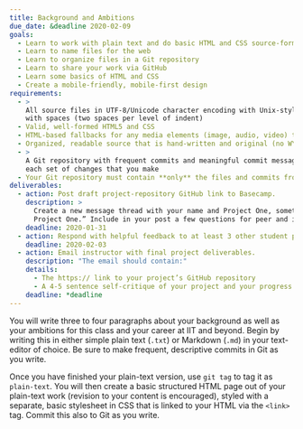 ```yaml
---
title: Background and Ambitions
due_date: &deadline 2020-02-09
goals:
  - Learn to work with plain text and do basic HTML and CSS source-formatting
  - Learn to name files for the web
  - Learn to organize files in a Git repository
  - Learn to share your work via GitHub
  - Learn some basics of HTML and CSS
  - Create a mobile-friendly, mobile-first design
requirements:
  - >
    All source files in UTF-8/Unicode character encoding with Unix-style line endings (LF), entabbed
    with spaces (two spaces per level of indent)
  - Valid, well-formed HTML5 and CSS
  - HTML-based fallbacks for any media elements (image, audio, video) that you include
  - Organized, readable source that is hand-written and original (no WYSIWYGs or code-generators)
  - >
    A Git repository with frequent commits and meaningful commit messages that accurately reflect
    each set of changes that you make
  - Your Git repository must contain **only** the files and commits from this project
deliverables:
  - action: Post draft project-repository GitHub link to Basecamp.
    description: >
      Create a new message thread with your name and Project One, something like “Scarlet Hawk:
      Project One.” Include in your post a few questions for peer and instructor feedback.
    deadline: 2020-01-31
  - action: Respond with helpful feedback to at least 3 other student projects on Basecamp.
    deadline: 2020-02-03
  - action: Email instructor with final project deliverables.
    description: "The email should contain:"
    details:
      - The https:// link to your project’s GitHub repository
      - A 4-5 sentence self-critique of your project and your progress in class to this point
    deadline: *deadline
---
```


You will write three to four paragraphs about your background as well as your ambitions for this
class and your career at IIT and beyond. Begin by writing this in either simple plain text (`.txt`)
or Markdown (`.md`) in your text-editor of choice. Be sure to make frequent, descriptive commits in
Git as you write.

Once you have finished your plain-text version, use `git tag` to tag it as `plain-text`. You will
then create a basic structured HTML page out of your plain-text work (revision to your content is
encouraged), styled with a separate, basic stylesheet in CSS that is linked to your HTML via the
`<link>` tag. Commit this also to Git as you write.
